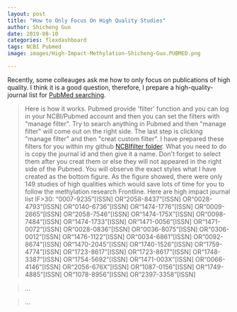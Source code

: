 ```yaml
---
layout: post
title: "How to Only Focus On High Quality Studies"
author: Shicheng Guo
date: 2019-08-10
categories: flexdashboard
tags: NCBI Pubmed 
image: images/High-Impact-Methylation-Shicheng-Guo.PUBMED.png

---
```


Recently, some colleauges ask me how to only focus on publications of high quality. I think it is a good question, therefore, I prepare a high-quality-journal list for [PubMed searching](https://www.ncbi.nlm.nih.gov/pubmed/). 

> Here is how it works. Pubmed provide 'filter' function and you can log in your NCBI/Pubmed account and then you can set the filters with "manage filter". Try to search anything in Pubmed and then "manage filter" will come out on the right side. The last step is clicking "manage filter" and then "creat custom filter". I have prepared these filters for you within my github [NCBIfilter folder](https://github.com/Shicheng-Guo/HowtoBook/tree/master/NCBIFilter). What you need to do is copy the journal id and then give it a name. Don't forget to select them after you creat them or else they will not appeared in the right side of the Pubmed. You will observe the exact styles what I have created as the bottom figure. As the figure showed, there were only 149 studies of high qualities which would save lots of time for you to follow the methylation research Frontline. Here are high impact journal list IF>30: “0007-9235”[ISSN] OR“2058-8437”[ISSN] OR“0028-4793”[ISSN] OR“0140-6736”[ISSN] OR“1474-1776”[ISSN] OR“0009-2665”[ISSN] OR“2058-7546”[ISSN] OR“1474-175X”[ISSN] OR“0098-7484”[ISSN] OR“1474-1733”[ISSN] OR“1471-0056”[ISSN] OR“1471-0072”[ISSN] OR“0028-0836”[ISSN] OR“0036-8075”[ISSN] OR“0306-0012”[ISSN] OR“1476-1122”[ISSN] OR“0034-6861”[ISSN] OR“0092-8674”[ISSN] OR“1470-2045”[ISSN] OR“1740-1526”[ISSN] OR“1759-4774”[ISSN] OR“1723-8617”[ISSN] OR“1723-8617”[ISSN] OR“1748-3387”[ISSN] OR“1754-5692”[ISSN] OR“1471-003X”[ISSN] OR“0066-4146”[ISSN] OR“2056-676X”[ISSN] OR“1087-0156”[ISSN] OR“1749-4885”[ISSN] OR“1078-8956”[ISSN] OR“2397-3358”[ISSN]

> ...

> 

> ...

